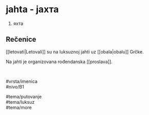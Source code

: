 # jahta - јахта

1. яхта

## Rečenice

[[letovati|Letovali]] su na luksuznoj jahti uz [[obala|obalu]] Grčke.

Na jahti je organizovana rođendanska [[proslava]].

<br>

#vrsta/imenica  
#nivo/B1  

#tema/putovanje  
#tema/luksuz  
#tema/more  
